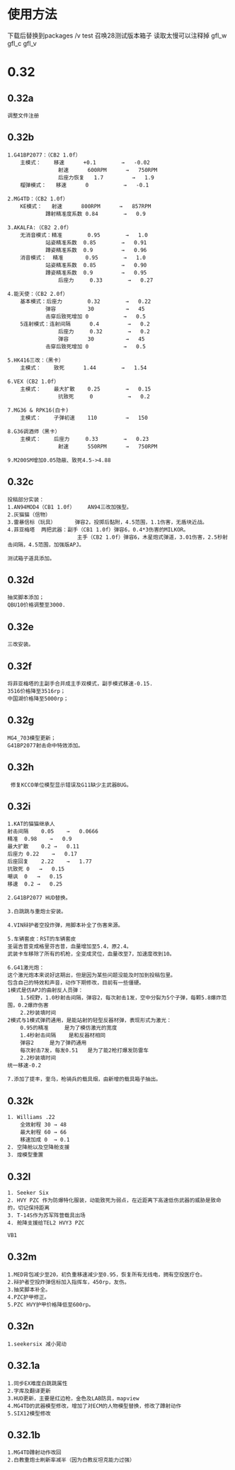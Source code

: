 # 使用方法
下载后替换到packages /v test 召唤28测试版本箱子 读取太慢可以注释掉 gfl_w gfl_c gfl_v

# 0.32

## 0.32a
	调整文件注册

## 0.32b
	1.G41BP2077：（CB2 1.0f）
		主模式：	移速		+0.1		→	-0.02
					射速		600RPM		→	750RPM
					后座力恢复	1.7			→	1.9
		榴弹模式：	移速		0			→ 	-0.1

	2.MG4TD：（CB2 1.0f）
		KE模式：	射速		800RPM		→	857RPM
				蹲射精准度系数	0.84		→	0.9

	3.AKALFA:（CB2 2.0f）
		无消音模式：精准		0.95		→	1.0
				站姿精准系数	0.85		→	0.91
				蹲姿精准系数	0.9			→	0.96
		消音模式：  精准		0.95		→	1.0
				站姿精准系数	0.85		→	0.90
				蹲姿精准系数	0.9			→	0.95
					后座力		0.33		→	0.27

	4.能天使：（CB2 2.0f）
		基本模式：后座力		0.32		→	0.22
				弹容			30			→	45
				击穿后致死增加	0			→	0.5
		5连射模式：连射间隔		0.4			→	0.2
					后座力		0.32		→	0.2
					弹容		30			→	45
				击穿后致死增加	0			→	0.5

	5.HK416三改：（黑卡）
		主模式：	致死		1.44		→	1.54

	6.VEX（CB2 1.0f）	
		主模式：	最大扩散	0.25		→	0.15
					抗致死		0			→	0.2

	7.MG36 & RPK16(白卡)
		主模式：	子弹初速	110			→ 	150

	8.G36调酒师（黑卡）
		主模式：	后座力		0.33		→	0.23
					射速		550RPM		→	750RPM

	9.M200SM增加0.05隐蔽、致死4.5->4.88

## 0.32c
	投稿部分实装：
	1.AN94MOD4（CB1 1.0f）	AN94三改加强型。
	2.灰猫猫（信物）	
	3.雷暴信标（玩具）		弹容2，投掷后黏附，4.5范围，1.1伤害，无盾块近战。
	4.菲亚梅塔	两把武器：副手（CB1 1.0f）弹容6，0.4*3伤害的MILKOR。
						  主手（CB2 1.0f）弹容6，木星炮式弹道，3.01伤害，2.5秒射击间隔，4.5范围，加强版APJ。

	测试箱子道具添加。

## 0.32d
	抽奖脚本添加；
	QBU10价格调整至3000.

## 0.32e
	三改安装。

## 0.32f
	将菲亚梅塔的主副手合并成主手双模式，副手模式移速-0.15.
	3516价格降至3516rp；
	中国湖价格降至5000rp；

## 0.32g
	MG4_703模型更新；
	G41BP2077射击命中特效添加。

## 0.32h
	 修复KCCO单位模型显示错误及G11缺少主武器BUG。

## 0.32i
	1.KAT的猫猫继承人
	射击间隔	0.05	→	0.0666
	精准	0.98	→	0.9
	最大扩散	0.2	→	0.11
	后座力	0.22	→	0.17
	后座回复	2.22	→	1.77
	抗致死	0	→	0.15
	嘲讽	0	→	0.15
	移速	0.2	→	0.25

	2.G41BP2077 HUD替换。

	3.白跳跳与重炮士安装。
	
	4.VIN辩护者空投炸弹，用脚本补全了伤害来源。

	5.车辆套皮：RST的车辆套皮
	圣诞吉普变成格里芬吉普，血量增加至5.4，原2.4。
	武装卡车移除了所有的机枪，全变成灵位，血量改至7，加速度改到10。

	6.G41激光炮：
	这个激光炮本来说好这期出，但是因为某些问题没能及时加到投稿包里。
	包含自己的特效和声音，动作下期修改，目前有一些僵硬。
	1模式是仿APJ的曲射反人员弹：
		1.5视野，1.0秒射击间隔，弹容2，每次射击1发，空中分裂为5个子弹，每颗5.8爆炸范围，0.2爆炸伤害
		2.2秒装填时间
	2模式与1模式弹药通用，是能站射的轻型反器材弹，表现形式为激光：
		0.95的精准    	是为了模仿激光的宽度
		1.4秒射击间隔	是和反器材相同
		弹容2		是为了弹药通用
		每次射击7发，每发0.51	是为了能2枪打爆发防雷车
		2.2秒装填时间
	统一移速-0.2

	7.添加了提丰，奎乌，枪骑兵的载具烟，由新增的载具箱子抽出。


## 0.32k
	1. Williams .22 
		全效射程 30 → 48
		最大射程 60 → 66
		移速加成 0  → 0.1
	2. 空降舱以及空降舱支援
	3. 煌模型重置

## 0.32l
	1. Seeker Six
	2. HVY PZC 作为防爆特化服装，动能致死为弱点，在近距离下高速低伤武器的威胁是致命的，切记保持距离
	3. T-14S作为苏军阵营载具出场
	4. 舱降支援给TEL2 HVY3 PZC
	
	VB1

## 0.32m
	1.MED背包减少至20，初负重移速减少至0.95，恢复所有无线电，拥有空投医疗仓。
	2.辩护者空投炸弹信标加入指挥车，450rp，友伤。
	3.抽奖脚本补全。
	4.PZC护甲修正。
	5.PZC HVY护甲价格降低至600rp。
		
## 0.32n
	1.seekersix 减小晃动

## 0.32.1a
	1.同步EX难度白跳跳属性
	2.字库及翻译更新
	3.HUD更新，主要是红边枪，金色及LAB防具，mapview
	4.MG4TD的武器模型修改，增加了对ECM的人物模型替换，修改了蹲射动作
	5.SIX12模型修改

## 0.32.1b
	1.MG4TD蹲射动作改回
	2.白教重炮士刷新率减半（因为白教反坦克能力过强）